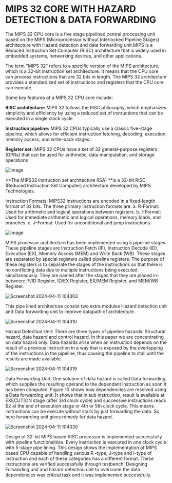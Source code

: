 # MIPS 32 CORE WITH HAZARD DETECTION & DATA FORWARDING 
 The MIPS 32 CPU core is a five stage pipelined central processing unit based on the MIPS (Microprocessor without Interlocked Pipeline Stages) architecture with Hazard detection and data forwarding unit.MIPS is a Reduced Instruction Set Computer (RISC) architecture that is widely used in embedded systems, networking devices, and other applications.
 
The term "MIPS 32" refers to a specific version of the MIPS architecture, which is a 32-bit instruction set architecture. It means that the CPU core can process instructions that are 32 bits in length. The MIPS 32 architecture provides a standardized set of instructions and registers that the CPU core can execute.

Some key features of a MIPS 32 CPU core include:

**RISC architecture:** MIPS 32 follows the RISC philosophy, which emphasizes simplicity and efficiency by using a reduced set of instructions that can be executed in a single clock cycle.

**Instruction pipeline:** MIPS 32 CPUs typically use a classic five-stage pipeline, which allows for efficient instruction fetching, decoding, execution, memory access, and write-back stages.

**Register set:** MIPS 32 CPUs have a set of 32 general-purpose registers (GPRs) that can be used for arithmetic, data manipulation, and storage operations

![image](https://github.com/sivaram-07/MIPS32/assets/114935240/0da78841-4978-45b3-8623-c707c4028a6e)



**The MIPS32 instruction set architecture (ISA) **is a 32-bit RISC (Reduced Instruction Set Computer) architecture developed by MIPS Technologies. 

Instruction Formats: MIPS32 instructions are encoded in a fixed-length format of 32 bits. The three primary instruction formats are:
a. R-Format: Used for arithmetic and logical operations between registers.
b. I-Format: Used for immediate arithmetic and logical operations, memory loads, and branches.
c. J-Format: Used for unconditional and jump instructions.

![image](https://github.com/sivaram-07/MIPS32/assets/114935240/d7aeec68-aeaf-49a8-b935-605bb3f36dbd)

MIPS processor architecture has been implemented using 5 pipeline stages. These pipeline stages are Instruction Fetch (IF), Instruction Decode (ID), Execution (EX), Memory Access (MEM) and Write Back (WB). These stages are separated by special registers called pipeline registers. The purpose of these registers is to separate the stages of the instructions so that there is no conflicting data due to multiple instructions being executed simultaneously. They are named after the stages that they are placed in-between: IF/ID Register, ID/EX Register, EX/MEM Register, and MEM/WB Register. 

![Screenshot 2024-04-11 104303](https://github.com/Madeshwar01/MIPS32/assets/142793292/586e5e1b-a668-485d-9be3-61850f9cb997)

This pipe lined architecture consist two extra modules Hazard detection unit and Data forwarding unit to improve datapath of architecture.

![Screenshot 2024-04-11 104310](https://github.com/Madeshwar01/MIPS32/assets/142793292/629338b3-4f81-4980-9c3e-e2733e019b87)

Hazard Detection Unit: 
There are three types of pipeline hazards: Structural hazard, data hazard and control hazard. In this paper we are concentrating on data hazard only. Data hazards arise when an instruction depends on the result of a previous instruction in a way that is exposed by the overlapping of the instructions in the pipeline, thus causing the pipeline to stall until the results are made available.

![Screenshot 2024-04-11 104319](https://github.com/Madeshwar01/MIPS32/assets/142793292/ea41d46f-f8cf-447f-91ea-12997f8aeda3)

Data Forwarding Unit: 
One solution of data hazard is called Data forwarding, which supplies the resulting operand to the dependant instruction as soon it has been computed. Figure 10 shows 
how dependencies are resolved using a Data forwarding unit. [t shows that in sub instruction, result is available at EXECUT[ON stage (after 3rd clock cycle) and successive instructions reads $2 at the end of execution stage or 4th or 5th clock cycle. This means instructions can be execute without stalls by just forwarding the data. So, here forwarding unit gives remedy for data hazard. 

![Screenshot 2024-04-11 104330](https://github.com/Madeshwar01/MIPS32/assets/142793292/7f58a15b-3887-4639-a3b0-6993037c61ff)

Design of 32-bit MIPS based RISC processor is implemented successfully with pipeline functionalities. Every instruction is executed in one clock cycle with 5-stage 
pipe lining. This design shows the implementation of MIPS based CPU capable of handling various R -type, J-type and I-type of instruction and each of these categories has a 
different format. These instructions are verified successfully through testbench. Designing Forwarding unit and hazard detection unit to overcome the data dependencies was 
critical task and it was implemented successfully.

